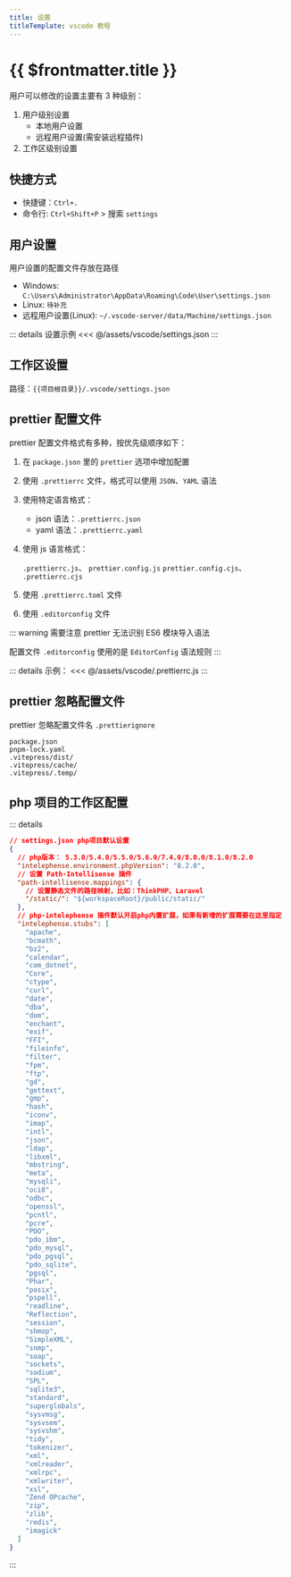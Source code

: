 ```yaml
---
title: 设置
titleTemplate: vscode 教程
---
```


# {{ $frontmatter.title }}

用户可以修改的设置主要有 3 种级别：

1. 用户级别设置
   - 本地用户设置
   - 远程用户设置(需安装远程插件)
2. 工作区级别设置

## 快捷方式

- 快捷键：`Ctrl+.`
- 命令行: `Ctrl+Shift+P` > 搜索 `settings`

## 用户设置

用户设置的配置文件存放在路径

- Windows: `C:\Users\Administrator\AppData\Roaming\Code\User\settings.json`
- Linux: `待补充`
- 远程用户设置(Linux): `~/.vscode-server/data/Machine/settings.json`

::: details 设置示例
<<< @/assets/vscode/settings.json
:::

## 工作区设置

路径：`{{项目根目录}}/.vscode/settings.json`

## prettier 配置文件

prettier 配置文件格式有多种，按优先级顺序如下：

1. 在 `package.json` 里的 `prettier` 选项中增加配置

2. 使用 `.prettierrc` 文件，格式可以使用 `JSON`、`YAML` 语法

3. 使用特定语言格式：

   - json 语法：`.prettierrc.json`
   - yaml 语法：`.prettierrc.yaml`

4. 使用 js 语言格式：

   `.prettierrc.js`、 `prettier.config.js` `prettier.config.cjs`、 `.prettierrc.cjs`

5. 使用 `.prettierrc.toml` 文件

6. 使用 `.editorconfig` 文件

::: warning 需要注意
prettier 无法识别 ES6 模块导入语法

配置文件 `.editorconfig` 使用的是 `EditorConfig` 语法规则
:::

::: details 示例：
<<< @/assets/vscode/.prettierrc.js
:::

## prettier 忽略配置文件

prettier 忽略配置文件名 `.prettierignore`

```
package.json
pnpm-lock.yaml
.vitepress/dist/
.vitepress/cache/
.vitepress/.temp/
```

## php 项目的工作区配置

::: details

```json
// settings.json php项目默认设置
{
  // php版本： 5.3.0/5.4.0/5.5.0/5.6.0/7.4.0/8.0.0/8.1.0/8.2.0
  "intelephense.environment.phpVersion": "8.2.0",
  // 设置 Path-Intellisense 插件
  "path-intellisense.mappings": {
    // 设置静态文件的路径映射，比如：ThinkPHP、Laravel
    "/static/": "${workspaceRoot}/public/static/"
  },
  // php-intelephense 插件默认开启php内置扩展，如果有新增的扩展需要在这里指定
  "intelephense.stubs": [
    "apache",
    "bcmath",
    "bz2",
    "calendar",
    "com_dotnet",
    "Core",
    "ctype",
    "curl",
    "date",
    "dba",
    "dom",
    "enchant",
    "exif",
    "FFI",
    "fileinfo",
    "filter",
    "fpm",
    "ftp",
    "gd",
    "gettext",
    "gmp",
    "hash",
    "iconv",
    "imap",
    "intl",
    "json",
    "ldap",
    "libxml",
    "mbstring",
    "meta",
    "mysqli",
    "oci8",
    "odbc",
    "openssl",
    "pcntl",
    "pcre",
    "PDO",
    "pdo_ibm",
    "pdo_mysql",
    "pdo_pgsql",
    "pdo_sqlite",
    "pgsql",
    "Phar",
    "posix",
    "pspell",
    "readline",
    "Reflection",
    "session",
    "shmop",
    "SimpleXML",
    "snmp",
    "soap",
    "sockets",
    "sodium",
    "SPL",
    "sqlite3",
    "standard",
    "superglobals",
    "sysvmsg",
    "sysvsem",
    "sysvshm",
    "tidy",
    "tokenizer",
    "xml",
    "xmlreader",
    "xmlrpc",
    "xmlwriter",
    "xsl",
    "Zend OPcache",
    "zip",
    "zlib",
    "redis",
    "imagick"
  ]
}
```

:::
